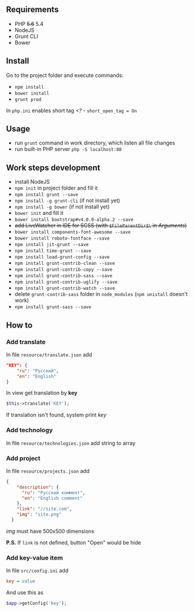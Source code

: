 Requirements
---

* PHP ~~5.6~~ 5.4
* NodeJS
* Grunt CLI
* Bower

Install
---

Go to the project folder and execute commands:

* `npm install`
* `bower install`
* `grunt prod`

In `php.ini` enables short tag *<?* - `short_open_tag = On`

Usage
---

* run `grunt` command in work directory, which listen all file changes
* run built-in PHP server `php -S localhost:80`

Work steps development
---

* install NodeJS
* `npm init` in project folder and fill it
* `npm install grunt --save`
* `npm install -g grunt-cli` (if not install yet)
* `npm install -g bower` (if not install yet)
* `bower init` and fill it
* `bower install bootstrap#v4.0.0-alpha.2 --save`
* ~~add LiveWatcher in IDE for SCSS (with `$FileParentDir$\` in *Arguments*)~~
* `bower install components-font-awesome --save`
* `bower install roboto-fontface --save`
* `npm install jit-grunt --save`
* `npm install time-grunt --save`
* `npm install load-grunt-config --save`
* `npm install grunt-contrib-clean --save`
* `npm install grunt-contrib-copy --save`
* `npm install grunt-contrib-sass --save`
* `npm install grunt-contrib-uglify --save`
* `npm install grunt-contrib-watch --save`
* delete `grunt-contrib-sass` folder in `node_modules` (`npm unistall` doesn't work)
* `npm install grunt-sass --save`

How to
---

### Add translate
In file `resource/translate.json` add
```json
"KEY": {
    "ru": "Русский",
    "en": "English"
}
```
In view get translation by **key**
```php
$this->translate('KEY');
```
If translation isn't found, system print *key*

### Add technology
In file `resource/technologies.json` add string to array

### Add project
In file `resource/projects.json` add
```json
{
    "description": {
      "ru": "Русский коммент",
      "en": "English comment"
    },
    "link": "//site.com",
    "img": "site.png"
  }
```
*img* must have 500x500 dimensions

**P.S.** If `link` is not defined, button "Open" would be hide

### Add key-value item
In file `src/config.ini` add
```ini
key = value
```
And use this as
```php
$app->getConfig('key');
```
